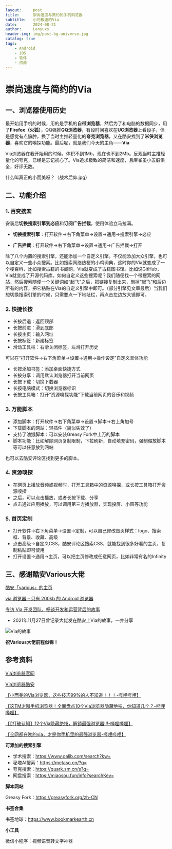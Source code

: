 ```yaml
---
layout:     post
title:      崇尚速度与简约的手机浏览器
subtitle:   小巧极速的Via
date:       2024-08-21
author:     Lanyuxs
header-img: img/post-bg-universe.jpg
catalog: true
tags:
    - Android
    - iOS
    - 软件
    - 资源
---
```

# 崇尚速度与简约的Via
## 一、浏览器使用历史
最开始用手机的时候，用的是手机的**自带浏览器**，然后为了和电脑的数据同步，用了**Firefox（火狐）**，QQ强推**QQ浏览器**，有段时间喜欢在**UC浏览器**上看段子，但是感觉有点臃肿，换了当时主推轻量化的**夸克浏览器**，又在酷安找到了**米侠浏览器**，喜欢它的嗅探功能。最后呢，就是我们今天的主角——**Via**

Via浏览器在我开始用的时候，体积不到1Mb，现在也不到2Mb。反观当时主推轻量化的夸克，已经是忘记初心了。Via追求极致的简洁和速度，且麻雀虽小五脏俱全，好评无数。

什么叫真正的小而美呀？（战术后仰.jpg）

## 二、功能介绍

### 1. 百变搜索
安装后**切换搜索引擎到必应**和**订阅广告拦截**，使用体验立马拉满。

* **切换搜索引擎**：打开软件->右下角菜单->设置->通用->搜索引擎->必应

* **广告拦截**：打开软件->右下角菜单->设置->通用->广告拦截->打开

除了八个内置的搜索引擎，还能添加一个自定义引擎。不仅能添加大众引擎，也可以自定义一些小众搜索。比如搜索网络热梗的小鸡词典，这时你的Via就变成了一个梗百科，比如搜索古籍的书阁网，Via就变成了古籍图书馆。比如说GitHub，Via就变成了开源代码库。如何自定义这些搜索呢？我们随便找一个带搜索的网站，然后搜索随便一个关键词如“起飞”之后，把链接复制出来，删掉“起飞”和后边所有的内容，把它粘贴在Via的自定义引擎中即可。（部分引擎见文章最后）当我们想切换搜索引擎的时候，只需要点一下地址栏，再点击左边放大镜即可。

### 2. 快捷长按
* 长按后退：返回顶部
* 长按前进：滑到底部
*  长按主页：输入网址
*  长按标签：新建标签
*  滑动工具栏：右滑关闭标签，左滑打开历史

可以在“打开软件->右下角菜单->设置->通用->操作设定”自定义具体功能

* 长按添加书签：添加桌面快捷方式
*  长按分享：调用默认浏览器打开当前网页
*  长按下载：切换下载器
*  长按电脑模式：切换浏览器标识
*  长按工具箱：打开“资源嗅探功能”下载当前网页的音乐和视频

### 3. 万能脚本
* 添加脚本：打开软件->右下角菜单->设置->脚本->右上角加号
*  下载脚本的网站：轻插件（貌似失效了）
*  支持了油猴脚本：可以安装Greasy Fork中上万的脚本
*  脚本功能：比如解除网页复制限制，下拉刷新，自动填充密码，强制缩放脚本等可以任意放到网站

也可以去酷安评论区找到更多的脚本。

### 4. 资源嗅探
* 在网页上播放音频或视频时，打开工具箱中的资源嗅探，或长按工具箱打开资源嗅探
*  之后，可以点击播放，或者长按下载、分享
*  点击通过应用播放，可以调用第三方播放器，实现投屏、小窗等功能

### 5. 首页定制
* 打开软件->右下角菜单->设置->定制，可以自己修改首页样式：logo、搜索框、背景、收藏、高级
*  点击高级->自定义CSS，酷安评论区搜索CSS，就能找到很多好看的主页，复制粘贴即可使用
*  打开设置->通用->主页，可以把主页修改成任意网页，比如非常有名的Infinity

## 三、感谢酷安Various大佬
[酷安「various」的主页](http://www.coolapk.com/u/441319)

[via 浏览器 – 只有 200kb 的 Android 浏览器](https://www.appinn.com/via-browser-for-android/)

[专访 Via 开发团队，畅谈开发和运营背后的故事](https://www.sohu.com/a/118876066_464100)

* 2021年11月27日曾记录大佬发在酷安上Via的故事，一并分享

![Via的故事](https://p.ipic.vip/patjkc.jpg)

**祝Various大佬前程似锦！**

## 参考资料
[Via浏览器官网](https://viayoo.com/zh-cn/)

[Via浏览器酷安](https://www.coolapk.com/apk/mark.via)

[【小而美的Via浏览器，这些技巧99%的人不知道！！！-哔哩哔哩】](https://b23.tv/mnmusVm)

[【这TM才叫手机浏览器！全面盘点10个Via浏览器隐藏绝技，你知道几个？-哔哩哔哩】](https://b23.tv/FL4YJVU)

[【【打破认知】12个Via隐藏绝技，解锁最强浏览器!!!-哔哩哔哩】](https://b23.tv/sfqwqcH)

[【全网都在吹的via，才是你手机里的最强浏览器-哔哩哔哩】](https://b23.tv/BjZkQVD)

**可添加的搜索引擎**

* 学术搜索：https://www.oalib.com/search?kw=
* 秘塔AI搜索：https://metaso.cn/?q=
* 夸克搜索：https://quark.sm.cn/s?q=
* 网盘搜索：https://miaosou.fun/info?searchKey=

**脚本网站**

Greasy Fork：https://greasyfork.org/zh-CN

**书签合集**

书签地球：https://www.bookmarkearth.cn

**小工具**

微信小程序：视频语音转文字神器